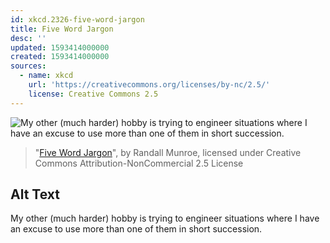 ```yaml
---
id: xkcd.2326-five-word-jargon
title: Five Word Jargon
desc: ''
updated: 1593414000000
created: 1593414000000
sources:
  - name: xkcd
    url: 'https://creativecommons.org/licenses/by-nc/2.5/'
    license: Creative Commons 2.5
---
```

![My other (much harder) hobby is trying to engineer situations where I have an excuse to use more than one of them in short succession.](https://imgs.xkcd.com/comics/five_word_jargon.png)
> "[Five Word Jargon](https://xkcd.com/2326/)", by Randall Munroe, licensed under Creative Commons Attribution-NonCommercial 2.5 License

## Alt Text
My other (much harder) hobby is trying to engineer situations where I have an excuse to use more than one of them in short succession.
